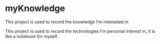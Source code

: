 # myKnowledge
This project is used to record the knowledge I'm interested in

This project is used to record the technologies I'm personal interest in,
it is like a notebook for myself.
